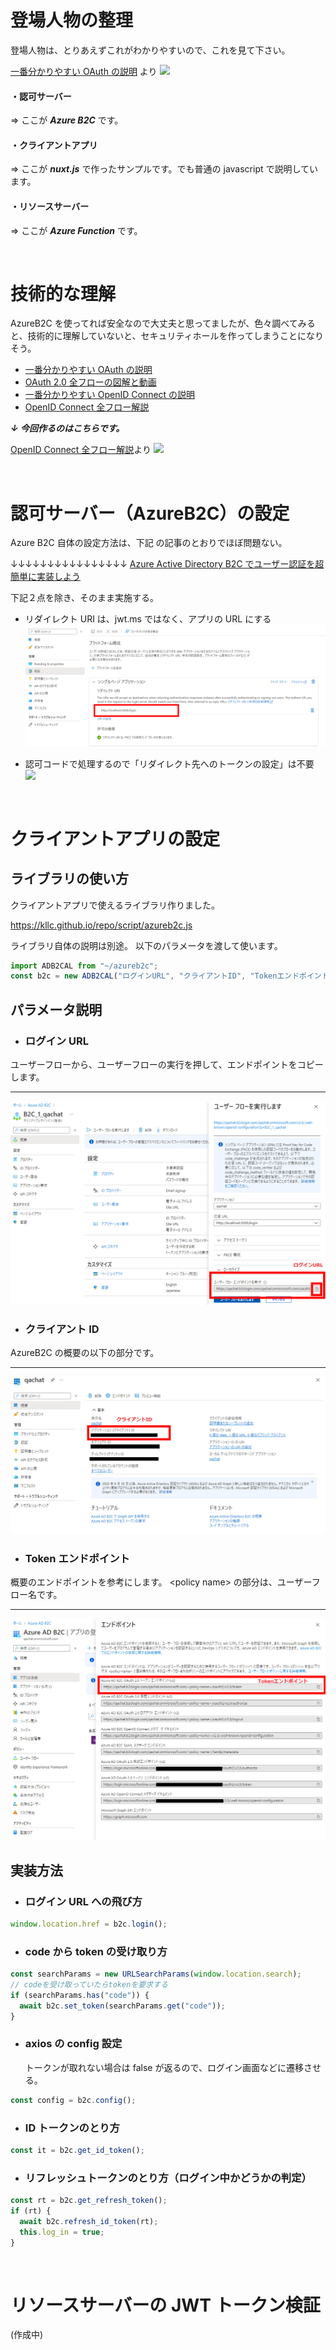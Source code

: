 # 登場人物の整理

登場人物は、とりあえずこれがわかりやすいので、これを見て下さい。

[一番分かりやすい OAuth の説明](https://qiita.com/TakahikoKawasaki/items/e37caf50776e00e733be) より
![](https://qiita-user-contents.imgix.net/https%3A%2F%2Fqiita-image-store.s3.amazonaws.com%2F0%2F106044%2F319dd4e8-72b7-1af2-8bed-645120196b47.png?ixlib=rb-4.0.0&auto=format&gif-q=60&q=75&w=1400&fit=max&s=4380ab1d49aad998abd1a1c9acdb37e0)

#### ・認可サーバー

⇒ ここが **_Azure B2C_** です。

#### ・クライアントアプリ

⇒ ここが **_nuxt.js_** で作ったサンプルです。でも普通の javascript で説明しています。

#### ・リソースサーバー

⇒ ここが **_Azure Function_** です。

<br />

# 技術的な理解

AzureB2C を使ってれば安全なので大丈夫と思ってましたが、色々調べてみると、技術的に理解していないと、セキュリティホールを作ってしまうことになりそう。

- [一番分かりやすい OAuth の説明](https://qiita.com/TakahikoKawasaki/items/e37caf50776e00e733be)
- [OAuth 2.0 全フローの図解と動画](https://qiita.com/TakahikoKawasaki/items/200951e5b5929f840a1f)
- [一番分かりやすい OpenID Connect の説明](https://qiita.com/TakahikoKawasaki/items/498ca08bbfcc341691fe)
- [OpenID Connect 全フロー解説](https://qiita.com/TakahikoKawasaki/items/4ee9b55db9f7ef352b47)

**_↓ 今回作るのはこちらです。_**

[OpenID Connect 全フロー解説](https://qiita.com/TakahikoKawasaki/items/4ee9b55db9f7ef352b47)より
![](https://qiita-user-contents.imgix.net/https%3A%2F%2Fqiita-image-store.s3.amazonaws.com%2F0%2F106044%2F78829775-3a31-e2e6-bd06-821716169d8f.png?ixlib=rb-4.0.0&auto=format&gif-q=60&q=75&w=1400&fit=max&s=d1f1e1940e706f1e66e7b0abb2508ba8)

<br />

# 認可サーバー（AzureB2C）の設定

Azure B2C 自体の設定方法は、下記 の記事のとおりでほぼ問題ない。

↓↓↓↓↓↓↓↓↓↓↓↓↓↓↓↓
[Azure Active Directory B2C でユーザー認証を超簡単に実装しよう](https://fwywd.com/tech/aadb2c-auth)

下記２点を除き、そのまま実施する。

- リダイレクト URI は、jwt.ms ではなく、アプリの URL にする
  ![](22/01/azureb2c-01.png)

- 認可コードで処理するので「リダイレクト先へのトークンの設定」は不要
  ![](https://kllc.github.io/blog/22/01/azureb2c-02.png)

<br />

# クライアントアプリの設定

## ライブラリの使い方

クライアントアプリで使えるライブラリ作りました。

https://kllc.github.io/repo/script/azureb2c.js

ライブラリ自体の説明は別途。
以下のパラメータを渡して使います。

```javascript
import ADB2CAL from "~/azureb2c";
const b2c = new ADB2CAL("ログインURL", "クライアントID", "Tokenエンドポイント");
```

## パラメータ説明

- ### ログイン URL

ユーザーフローから、ユーザーフローの実行を押して、エンドポイントをコピーします。

---

![](22/01/azureb2c-03.png)

- ### クライアント ID

AzureB2C の概要の以下の部分です。

---

![](22/01/azureb2c-04.png)

- ### Token エンドポイント

概要のエンドポイントを参考にします。
\<policy name\> の部分は、ユーザーフロー名です。

---

![](22/01/azureb2c-05.png)

## 実装方法

- ### ログイン URL への飛び方

```js
window.location.href = b2c.login();
```

- ### code から token の受け取り方

```js
const searchParams = new URLSearchParams(window.location.search);
// codeを受け取っていたらtokenを要求する
if (searchParams.has("code")) {
  await b2c.set_token(searchParams.get("code"));
}
```

- ### axios の config 設定
  トークンが取れない場合は false が返るので、ログイン画面などに遷移させる。

```js
const config = b2c.config();
```

- ### ID トークンのとり方

```js
const it = b2c.get_id_token();
```

- ### リフレッシュトークンのとり方（ログイン中かどうかの判定）

```js
const rt = b2c.get_refresh_token();
if (rt) {
  await b2c.refresh_id_token(rt);
  this.log_in = true;
}
```

<br />

# リソースサーバーの JWT トークン検証

(作成中)
